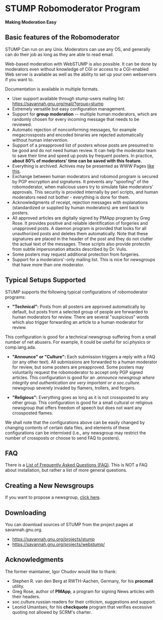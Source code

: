 # STUMP Robomoderator Program

**Making Moderation Easy**

<!---
JE - This is the latest update
**Moderation of newsgroups:**
Users of ReadySTUMP can now moderate newsgroups with pictures. Articles with embedded pictures (uuencoded or MIME) will be displayed properly (as graphical
images) to the moderators. That makes it possible to create moderated newsgroups with pictures and moderate them easily. At the moment, I limited this service to users of ReadySTUMP, for technical reasons. If you are interested in creating a moderated picture newsgroup.
-->

<!---
JE - Insert Statement About B8MB and STUMP/WebSTUMP
STUMP is more than just a program. It is also **my commitment** to
support and maintain it and its users in the best way possible. It is
also a community of existing users who can help you with their advice.
My goal is to keep STUMP the most flexible, easiest to use for human
moderators, and most full featured package available. I actively solicit
you to make your suggestions to improve STUMP, and welcome any and all
criticism.
-->

## Basic features of the Robomoderator

STUMP Can run on any Unix. Moderators can use any OS, and generally can do their job as long as they are able to read email.

Web-based moderation with WebSTUMP is also possible. It can be done by moderators
even without knowledge of CGI or access to a CGI-enabled Web server is available
as well as the ability to set up your own webservers if you want to.

Documentation is available in multiple formats.

* User support available through stump-users mailing list: https://savannah.gnu.org/mail/?group=stump
* Extremely versatile but easy configuration management.
* Support for **group moderation** -- multiple human moderators, which are randomly chosen for every incoming message that needs to be reviewed.
* Automatic rejection of nonconforming messages, for example megacrossposts and encoded binaries are rejected automatically without human intervention.
* Support of a preapproved list of posters whose posts are presumed to be good and do not need human review. It can help the moderator team to save their time and speed up posts by frequent posters. In practice, **about 80% of moderators' time can be saved with this feature.**
* Everything is archived. Achives may be presented as WWW Pages [like
this](http://stump.algebra.com/~asar/approved/maillist.html).
* Exchange between human moderators and robomod program is secured by PGP encryption and signatures. It prevents any "spoofing" of the robomoderator, when malicious users try to simulate fake moderators' approvals. This security is provided internally by perl scripts, and human moderators need not bother - everything is done for them.
* Acknowledgments of receipt, rejection messages with explanations (standardized or supplied by human moderators) are sent back to posters.
* All approved articles are digitally signed by PMApp program by Greg Rose. It provides positive and reliable identification of forgeries and unapproved posts. A daemon program is provided that looks for all unauthorized posts and deletes
them automatically. Note that these signatures are placed in the header of the post and they do not clutter the actual text of the messages. These scripts also
provide protectin from subtle impersonation attacks described by Dr. Vulis.
* Some posters may request additional protection from forgeries.
* Support for a moderators'-only mailing list. This is nice for newsgroups that have more than one moderator.

## Typical Setups Supported


STUMP supports the following typical configurations of robomoderator
programs:

* **"Technical":** Posts from all posters are approved automatically by default, but posts from a selected group of people are forwarded to human moderators for review. There are several "suspicious" words which also trigger forwarding an article to a human moderator for review.

This configuration is good for a technical newsgroup suffering from a small number of net abusers. For example, it could be useful for sci.physics or comp.lang.ada.

-   **"Announce" or "Culture":** Each submission triggers a reply with a FAQ (or any other text). All submissions are forwarded to a human moderator for review, but some posters are preapproved. Some posters may voluntarily request the robomoderator to accept only PGP signed articles. This configuration is good for an *.announce newsgroup where integrity and authentication are very important or a soc.culture.* newsgroup severely invaded by flamers, trollers, and
forgers.

-   **"Religious":** Everything goes as long as it is not crossposted to any other group. This configuration is good for a small cultural or religious newsgroup that offers freedom of speech but does not want any crossposted flames.

We shall note that the configurations above can be easily changed by changing contents of certain data files, and elements of these configurations can be intermixed (i.e., any newsgroup may restrict the number of crossposts or choose to send FAQ to posters).

## FAQ

There is a [List of Frequently Asked Questions (FAQ)](faq.txt). This is NOT a FAQ about installation, but rather a list of more general questions.

## Creating a New Newsgroups

If you want to propose a newsgroup, [click here](proponents.html).

## Downloading

You can download sources of STUMP from the project pages at savannah.gnu.org.

* https://savannah.gnu.org/projects/stump
* https://savannah.gnu.org/projects/webstump/

## Acknowledgments

The former maintainer, Igor Chudov would like to thank:

-   Stephen R. van den Berg at RWTH-Aachen, Germany, for his **procmail** utility.
-   Greg Rose, author of **PMApp**, a program for signing News articles with their headers.
-   soc.culture.russian readers for their criticism, suggestions and support.
-   Leonid Umantsev, for his **checkquote** program that verifies excessive quoting not allowed by SCRM's charter.

<!---
JE - Decide on how to display copyright notice
-->
